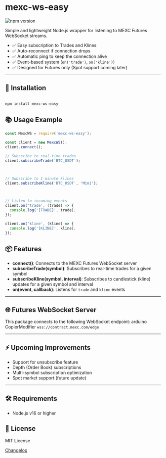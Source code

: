 
# mexc-ws-easy

[![npm version](https://img.shields.io/npm/v/mexc-ws-easy?color=crimson&style=for-the-badge)](https://www.npmjs.com/package/mexc-ws-easy)

Simple and lightweight Node.js wrapper for listening to MEXC Futures WebSocket streams.

- ✅ Easy subscription to Trades and Klines
- ✅ Auto-reconnect if connection drops
- ✅ Automatic ping to keep the connection alive
- ✅ Event-based system (`on('trade')`, `on('kline')`)
- ✅ Designed for Futures only (Spot support coming later)

  

---

  

## 🚀 Installation

```bash

npm install mexc-ws-easy

```

  

## 📚 Usage Example

```javascript
const MexcWS = require('mexc-ws-easy');

const client = new MexcWS();
client.connect();

// Subscribe to real-time trades
client.subscribeTrade('BTC_USDT');

  

// Subscribe to 1-minute klines
client.subscribeKline('BTC_USDT', 'Min1');

  

// Listen to incoming events
client.on('trade', (trade) => {
  console.log('[TRADE]', trade);
});

client.on('kline', (kline) => {
  console.log('[KLINE]', kline);
});

```

## 📦 Features

- **connect()**: Connects to the MEXC Futures WebSocket server
- **subscribeTrade(symbol)**: Subscribes to real-time trades for a given symbol
- **subscribeKline(symbol, interval)**: Subscribes to candlestick (kline) updates for a given symbol and interval
- **on(event, callback)**: Listens for `trade` and `kline` events
---
## 🌐 Futures WebSocket Server

This package connects to the following WebSocket endpoint:
arduino
CopierModifier
`wss://contract.mexc.com/edge`

---
## ⚡ Upcoming Improvements

- Support for unsubscribe feature
- Depth (Order Book) subscriptions
- Multi-symbol subscription optimization
- Spot market support (future update)

---
## 🛠 Requirements

- Node.js v16 or higher


## 📄 License

MIT License


[Changelog](./CHANGELOG.md)